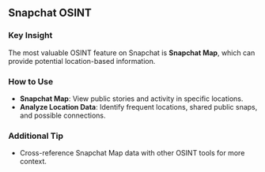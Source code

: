 ## Snapchat OSINT  

### Key Insight  
The most valuable OSINT feature on Snapchat is **Snapchat Map**, which can provide potential location-based information.  

### How to Use  
- **Snapchat Map**: View public stories and activity in specific locations.  
- **Analyze Location Data**: Identify frequent locations, shared public snaps, and possible connections.  

### Additional Tip  
- Cross-reference Snapchat Map data with other OSINT tools for more context.  
